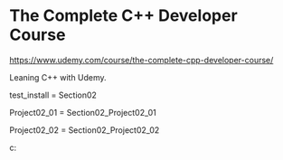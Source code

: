 # The Complete C++ Developer Course
https://www.udemy.com/course/the-complete-cpp-developer-course/

Leaning C++ with Udemy.


test_install = Section02

Project02_01 = Section02_Project02_01

Project02_02 = Section02_Project02_02

c:
